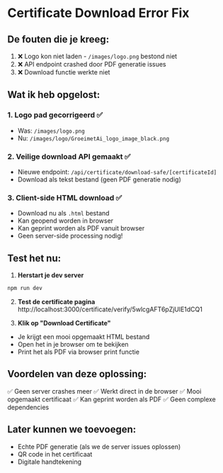 # Certificate Download Error Fix

## De fouten die je kreeg:
1. ❌ Logo kon niet laden - `/images/logo.png` bestond niet
2. ❌ API endpoint crashed door PDF generatie issues
3. ❌ Download functie werkte niet

## Wat ik heb opgelost:

### 1. Logo pad gecorrigeerd ✅
- Was: `/images/logo.png`
- Nu: `/images/logo/GroeimetAi_logo_image_black.png`

### 2. Veilige download API gemaakt ✅
- Nieuwe endpoint: `/api/certificate/download-safe/[certificateId]`
- Download als tekst bestand (geen PDF generatie nodig)

### 3. Client-side HTML download ✅
- Download nu als `.html` bestand
- Kan geopend worden in browser
- Kan geprint worden als PDF vanuit browser
- Geen server-side processing nodig!

## Test het nu:

1. **Herstart je dev server**
```bash
npm run dev
```

2. **Test de certificate pagina**
http://localhost:3000/certificate/verify/5wlcgAFT6pZjUlE1dCQ1

3. **Klik op "Download Certificate"**
- Je krijgt een mooi opgemaakt HTML bestand
- Open het in je browser om te bekijken
- Print het als PDF via browser print functie

## Voordelen van deze oplossing:
✅ Geen server crashes meer
✅ Werkt direct in de browser
✅ Mooi opgemaakt certificaat
✅ Kan geprint worden als PDF
✅ Geen complexe dependencies

## Later kunnen we toevoegen:
- Echte PDF generatie (als we de server issues oplossen)
- QR code in het certificaat
- Digitale handtekening